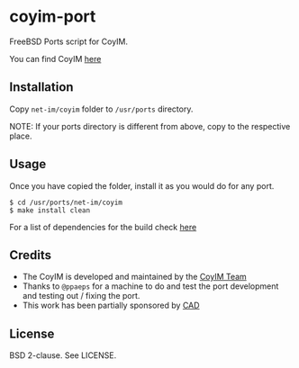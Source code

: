 coyim-port
==========

FreeBSD Ports script for CoyIM.

You can find CoyIM [here][1]

Installation
------------

Copy `net-im/coyim` folder to `/usr/ports` directory.

NOTE: If your ports directory is different from above, copy to the respective
place.

Usage
-----

Once you have copied the folder, install it as you would do for any port.

`$ cd /usr/ports/net-im/coyim`<br>
`$ make install clean`

For a list of dependencies for the build check [here][2]

Credits
-------

* The CoyIM is developed and maintained by the [CoyIM Team][3]
* Thanks to `@ppaeps` for a machine to do and test the port development and
  testing out / fixing the port.
* This work has been partially sponsored by [CAD][4]

License
-------

BSD 2-clause. See LICENSE.

[1]: https://coy.im/
[2]: https://github.com/coyim/coyim
[3]: https://github.com/orgs/coyim/people
[4]: https://autonomia.digital/
